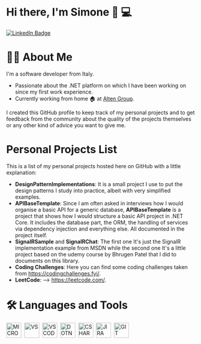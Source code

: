 # Hi there, I'm Simone 👋 :computer:

<div id="badges">
  <a href="//linkedin.com/in/simone-cappelletti-80118012b">
    <img src="https://img.shields.io/badge/LinkedIn-blue?style=for-the-badge&logo=linkedin&logoColor=white" alt="LinkedIn Badge"/>
  </a>
</div>

# 👨‍💻 About Me
I'm a software developer from Italy.
- Passionate about the .NET platform on which I have been working on since my first work experience.
- Currently working from home 🏠 at [Alten Group](https://www.alten.com/#).

I created this GitHub profile to keep track of my personal projects and to get feedback from the community about the quality of the projects themselves or any other kind of advice you want to give me.

# Personal Projects List
This is a list of my personal projects hosted here on GitHub with a little explanation:
- <b>DesignPatternImplementations</b>: It is a small project I use to put the design patterns I study into practice, albeit with very simplified examples.
- <b>APIBaseTemplate</b>: Since I am often asked in interviews how I would organise a basic API for a generic database, <b>APIBaseTemplate</b> is a project that shows how I would structure a basic API project in .NET Core. It includes the database part, the ORM, the handling of services via dependency injection and everything else. All documented in the project itself.
- <b>SignalRSample</b> and <b>SignalRChat</b>: The first one It's just the SignalR implementation example from MSDN while the second one It's a little project based on the udemy course by Bhrugen Patel that I did to documents on this library.
- <b>Coding Challenges</b>: Here you can find some coding challenges taken from https://codingchallenges.fyi/.
- <b>LeetCode</b>: --> https://leetcode.com/.

# :hammer_and_wrench: Languages and Tools

<div>
  <img src="https://cdn.jsdelivr.net/gh/devicons/devicon/icons/dot-net/dot-net-plain.svg" title="MICROSOFT" alt="MICROSOFT" width="40" height="40"/>&nbsp;
  <img src="https://cdn.jsdelivr.net/gh/devicons/devicon/icons/visualstudio/visualstudio-plain.svg" title="VS" alt="VS" width="40" height="40"/>&nbsp;
  <img src="https://cdn.jsdelivr.net/gh/devicons/devicon/icons/vscode/vscode-original.svg" title="VSCODE" alt="VSCODE" width="40" height="40"/>&nbsp;
  <img src="https://cdn.jsdelivr.net/gh/devicons/devicon/icons/dotnetcore/dotnetcore-original.svg" title="DOTNET" alt="DOTNET" width="40" height="40"/>&nbsp;
  <img src="https://cdn.jsdelivr.net/gh/devicons/devicon/icons/csharp/csharp-plain.svg" title="CSHARP" alt="CSHARP" width="40" height="40"/>&nbsp;
  <img src="https://cdn.jsdelivr.net/gh/devicons/devicon/icons/jira/jira-plain-wordmark.svg" title="JIRA" alt="JIRA" width="40" height="40"/>&nbsp;
  <img src="https://cdn.jsdelivr.net/gh/devicons/devicon/icons/git/git-plain.svg" title="GIT" alt="GIT" width="40" height="40"/>&nbsp;
</div>
